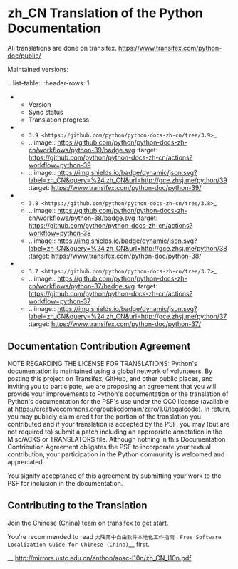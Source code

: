 zh_CN Translation of the Python Documentation
=============================================

All translations are done on transifex.
https://www.transifex.com/python-doc/public/

Maintained versions:

.. list-table::
   :header-rows: 1

   * - Version
     - Sync status
     - Translation progress
   * - `3.9 <https://github.com/python/python-docs-zh-cn/tree/3.9>`_
     - .. image:: https://github.com/python/python-docs-zh-cn/workflows/python-39/badge.svg
          :target: https://github.com/python/python-docs-zh-cn/actions?workflow=python-39
     - .. image:: https://img.shields.io/badge/dynamic/json.svg?label=zh_CN&query=%24.zh_CN&url=http://gce.zhsj.me/python/39
          :target: https://www.transifex.com/python-doc/python-39/
   * - `3.8 <https://github.com/python/python-docs-zh-cn/tree/3.8>`_
     - .. image:: https://github.com/python/python-docs-zh-cn/workflows/python-38/badge.svg
          :target: https://github.com/python/python-docs-zh-cn/actions?workflow=python-38
     - .. image:: https://img.shields.io/badge/dynamic/json.svg?label=zh_CN&query=%24.zh_CN&url=http://gce.zhsj.me/python/38
          :target: https://www.transifex.com/python-doc/python-38/
   * - `3.7 <https://github.com/python/python-docs-zh-cn/tree/3.7>`_
     - .. image:: https://github.com/python/python-docs-zh-cn/workflows/python-37/badge.svg
          :target: https://github.com/python/python-docs-zh-cn/actions?workflow=python-37
     - .. image:: https://img.shields.io/badge/dynamic/json.svg?label=zh_CN&query=%24.zh_CN&url=http://gce.zhsj.me/python/37
          :target: https://www.transifex.com/python-doc/python-37/

Documentation Contribution Agreement
------------------------------------

NOTE REGARDING THE LICENSE FOR TRANSLATIONS: Python's documentation is
maintained using a global network of volunteers. By posting this
project on Transifex, GitHub, and other public places, and inviting
you to participate, we are proposing an agreement that you will
provide your improvements to Python's documentation or the translation
of Python's documentation for the PSF's use under the CC0 license
(available at
https://creativecommons.org/publicdomain/zero/1.0/legalcode). In
return, you may publicly claim credit for the portion of the
translation you contributed and if your translation is accepted by the
PSF, you may (but are not required to) submit a patch including an
appropriate annotation in the Misc/ACKS or TRANSLATORS file. Although
nothing in this Documentation Contribution Agreement obligates the PSF
to incorporate your textual contribution, your participation in the
Python community is welcomed and appreciated.

You signify acceptance of this agreement by submitting your work to
the PSF for inclusion in the documentation.

Contributing to the Translation
-------------------------------

Join the Chinese (China) team on transifex to get start.

You're recommended to read
`大陆简中自由软件本地化工作指南：Free Software Localization Guide for Chinese (China)`__ first.

__ http://mirrors.ustc.edu.cn/anthon/aosc-l10n/zh_CN_l10n.pdf
